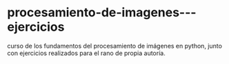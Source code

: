 # procesamiento-de-imagenes---ejercicios
curso de los fundamentos del procesamiento de imágenes en python, junto con ejercicios realizados para el rano de propia autoría.

